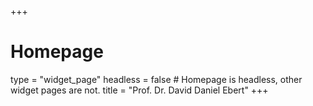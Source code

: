 +++
  # Homepage
  type = "widget_page"
  headless = false  # Homepage is headless, other widget pages are not.
  title = "Prof. Dr. David Daniel Ebert"
+++
